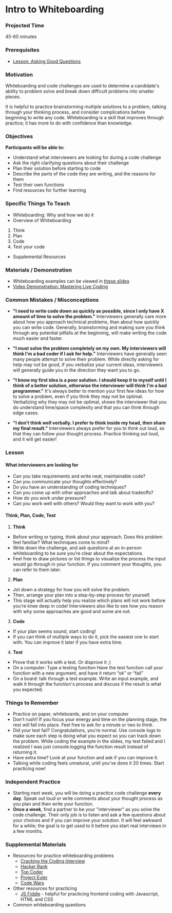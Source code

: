 # Intro to Whiteboarding

### Projected Time
45-60 minutes


### Prerequisites
- [Lesson: Asking Good Questions](https://github.com/Techtonica/curriculum/blob/master/asking-good-questions/asking-good-questions.md)

### Motivation
Whiteboarding and code challenges are used to determine a candidate's ability to problem solve and break down difficult problems into smaller pieces.

It is helpful to practice brainstorming multiple solutions to a problem, talking through your thinking process, and consider complications before beginning to write any code. Whiteboarding is a skill that improves through practice; it has more to do with confidence than knowledge.


### Objectives
**Participants will be able to:**
- Understand what interviewers are looking for during a code challenge
- Ask the right clarifying questions about their challenge
- Plan their solution before starting to code
- Describe the parts of the code they are writing, and the reasons for them
- Test their own functions
- Find resources for further learning


### Specific Things To Teach
- Whiteboarding: Why and how we do it
- Overview of Whiteboarding
1. Think  
2. Plan  
3. Code
4. Test your code
- Supplemental Resources

### Materials / Demonstration
- Whiteboarding examples can be viewed in [these slides](https://docs.google.com/presentation/d/1Bs6kGlzVK6chplOHFH9OiCBQj1kQTzrmCL0cHcaZD8U/edit#slide=id.p)
- [Video Demonstration: Mastering Live Coding](https://www.youtube.com/watch?v=JBdjOUsYH6A&feature=youtu.be)


### Common Mistakes / Misconceptions

- **"I need to write code down as quickly as possible, since I only have X amount of time to solve the problem."** Interviewers generally care more about how you approach technical problems, than about how quickly you can write code. Generally, brainstorming and making sure you think through any potential pitfalls at the beginning, will make writing the code much easier and faster.

- **"I must solve the problem completely on my own. My interviewers will think I'm a bad coder if I ask for help."** Interviewers have generally seen many people attempt to solve their problem. While directly asking for help may not be good, if you verbalize your current ideas, interviewers will generally guide you in the direction they want you to go.

- **"I know my first idea is a poor solution. I should keep it to myself until I think of a better solution, otherwise the interviewer will think I'm a bad programmer."** It's always better to mention your first few ideas for how to solve a problem, even if you think they may not be optimal. Verbalizing why they may not be optimal, shows the interviewer that you do understand time/space complexity and that you can think through edge cases.

- **"I don't think well verbally. I prefer to think inside my head, then share my final result."** Interviewers always prefer for you to think out loud, so that they can follow your thought process. Practice thinking out loud, and it will get easier!

### Lesson

#### What interviewers are looking for
- Can you take requirements and write neat, maintainable code?
- Can you communicate your thoughts effectively?
- Do you have an understanding of coding techniques?
- Can you come up with other approaches and talk about tradeoffs?
- How do you work under pressure?
- Can you work well with others? Would they want to work with you?

#### Think, Plan, Code, Test

1. **Think**
- Before writing or typing, think about your approach.  Does this problem feel familiar?  What techniques come to mind?
- Write down the challenge, and ask questions at an in-person whiteboarding to be sure you’re clear about the expectations.
- Feel free to draw pictures or list things to visualize the process the input would go through in your function. If you comment your thoughts, you can refer to them later.

2. **Plan**
- Jot down a strategy for how you will solve the problem.
- Then, arrange your plan into a step-by-step process for yourself.  
- This stage will actually help you realize which plans will not work before you’re knee deep in code! Interviewers also like to see how you reason with why some approaches are good and some are not.


3. **Code**
- If your plan seems sound, start coding!  
- If you can think of multiple ways to do it, pick the easiest one to start with. You can improve it later if you have extra time.

4. **Test**
- Prove that it works with a test. Or disprove it ;)
- On a computer: Type a testing function
Have the test function call your function with a new argument, and have it return “ok” or “fail”
- On a board: talk through a test example.
Write an input example, and walk it through the function's process and discuss if the result is what you expected.


### Things to Remember

- Practice on paper, whiteboards, and on your computer
- Don't rush!! If you focus your energy and time on the planning stage, the rest will fall into place. Feel free to ask for a minute or two to think.
- Did your test fail? Congratulations, you’re normal.  Use console logs to make sure each step is doing what you expect so you can track down the problem. While coding the example in the slides, my test failed and I realized I was just console.logging the function result instead of returning it.
- Have extra time?  Look at your function and ask if you can improve it.
- Talking while coding feels unnatural, until you’ve done it 20 times. Start practicing now!




### Independent Practice

- Starting next week, you will be doing a practice code challenge **every day**.  Speak out loud or write comments about your thought process as you plan and then write your function.
- **Once a week**, find a partner to be your "interviewer" as you solve the code challenge. Their only job is to listen and ask a few questions about your choices and if you can improve your solution.  It will feel awkward for a while; the goal is to get used to it before you start real interviews in a few months.


### Supplemental Materials

- Resources for practice whiteboarding problems
	- [Cracking the Coding Interview](https://inspirit.net.in/books/placements/Cracking%20the%20Coding%20Interview.pdf)
	- [Hacker Rank](https://www.hackerrank.com)
	- [Top Coder](https://www.topcoder.com/challenges/)
	- [Project Euler](https://projecteuler.net/)
	- [Code Wars](https://www.codewars.com/)
- Other resources for practicing
	- [JS Fiddle](https://jsfiddle.net/) - helpful for practicing frontend coding with Javascript, HTML and CSS
- Common whiteboarding questions
